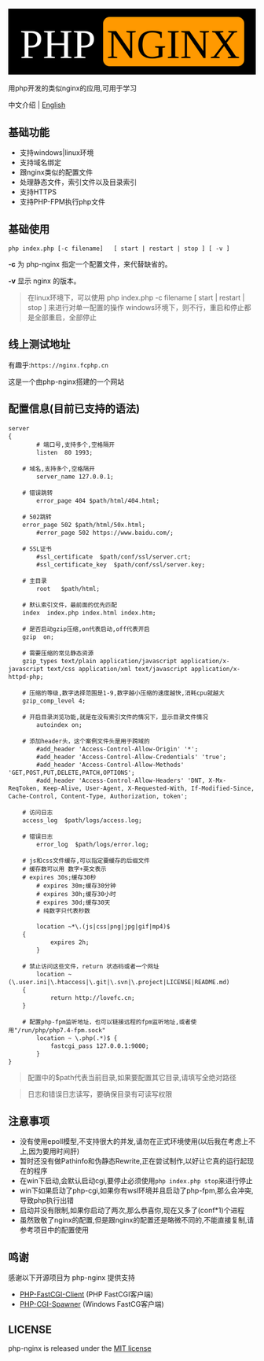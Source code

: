 ![php-nginx](logo.svg)

用php开发的类似nginx的应用,可用于学习

中文介绍 | [English](https://github.com/lovefc/php-nginx/blob/master/doc/readme-en.md)

## 基础功能
*  支持windows|linux环境
*  支持域名绑定
*  跟nginx类似的配置文件
*  处理静态文件，索引文件以及目录索引
*  支持HTTPS
*  支持PHP-FPM执行php文件


## 基础使用

```
php index.php [-c filename]   [ start | restart | stop ] [ -v ] 
```
**\-c** 为 php-nginx 指定一个配置文件，来代替缺省的。

**\-v** 显示 nginx 的版本。

> 在linux环境下，可以使用 php index.php -c filename [ start | restart | stop ] 来进行对单一配置的操作
> windows环境下，则不行，重启和停止都是全部重启，全部停止


## 线上测试地址

有趣乎:`https://nginx.fcphp.cn`

这是一个由php-nginx搭建的一个网站


## 配置信息(目前已支持的语法)
```
server 
{
        # 端口号,支持多个,空格隔开
        listen  80 1993;
		
	# 域名,支持多个,空格隔开
        server_name 127.0.0.1;
		
	# 错误跳转
        error_page 404 $path/html/404.html;
		
	# 502跳转
	error_page 502 $path/html/50x.html;
        #error_page 502 https://www.baidu.com/;
		
	# SSL证书
        #ssl_certificate  $path/conf/ssl/server.crt;
        #ssl_certificate_key  $path/conf/ssl/server.key;
		
	# 主目录
        root   $path/html;
		
	# 默认索引文件，最前面的优先匹配
	index  index.php index.html index.htm;
		
	# 是否启动gzip压缩,on代表启动,off代表开启
	gzip  on;
		
	# 需要压缩的常见静态资源
	gzip_types text/plain application/javascript application/x-javascript text/css application/xml text/javascript application/x-httpd-php;
		
	# 压缩的等级,数字选择范围是1-9,数字越小压缩的速度越快,消耗cpu就越大
	gzip_comp_level 4;
		
	# 开启目录浏览功能,就是在没有索引文件的情况下，显示目录文件情况
        autoindex on;
        
	# 添加header头，这个案例文件头是用于跨域的
        #add_header 'Access-Control-Allow-Origin' '*';
        #add_header 'Access-Control-Allow-Credentials' 'true';  
        #add_header 'Access-Control-Allow-Methods' 'GET,POST,PUT,DELETE,PATCH,OPTIONS';  
        #add_header 'Access-Control-Allow-Headers' 'DNT, X-Mx-ReqToken, Keep-Alive, User-Agent, X-Requested-With, If-Modified-Since, Cache-Control, Content-Type, Authorization, token';
		
	# 访问日志
	access_log  $path/logs/access.log;
		
	# 错误日志
        error_log  $path/logs/error.log;
		
	# js和css文件缓存,可以指定要缓存的后缀文件
	# 缓存数可以用 数字+英文表示
	# expires 30s;缓存30秒 
        # expires 30m;缓存30分钟   
        # expires 30h;缓存30小时
        # expires 30d;缓存30天
        # 纯数字只代表秒数
	
        location ~*\.(js|css|png|jpg|gif|mp4)$
	{
            expires 2h;
        }	
		
	# 禁止访问这些文件，return 状态码或者一个网址
        location ~(\.user.ini|\.htaccess|\.git|\.svn|\.project|LICENSE|README.md)
	{
            return http://lovefc.cn;
	}	
		
	# 配置php-fpm监听地址，也可以链接远程的fpm监听地址,或者使用"/run/php/php7.4-fpm.sock"
        location ~ \.php(.*)$ {
            fastcgi_pass 127.0.0.1:9000;
        }          		
}
```

> 配置中的$path代表当前目录,如果要配置其它目录,请填写全绝对路径

> 日志和错误日志读写，要确保目录有可读写权限

## 注意事项

* 没有使用epoll模型,不支持很大的并发,请勿在正式环境使用(以后我在考虑上不上,因为要用时间肝)
* 暂时还没有做Pathinfo和伪静态Rewrite,正在尝试制作,以好让它真的运行起现在的程序
* 在win下启动,会默认启动cgi,要停止必须使用`php index.php stop`来进行停止
* win下如果启动了php-cgi,如果你有wsl环境并且启动了php-fpm,那么会冲突,导致php执行出错
* 启动并没有限制,如果你启动了两次,那么恭喜你,现在又多了(conf*1)个进程
* 虽然致敬了nginx的配置,但是跟nginx的配置还是略微不同的,不能直接复制,请参考项目中的配置使用

## 鸣谢

感谢以下开源项目为 php-nginx 提供支持

* [PHP-FastCGI-Client](https://github.com/adoy/PHP-FastCGI-Client/) (PHP FastCGI客户端)
* [PHP-CGI-Spawner](https://github.com/deemru/php-cgi-spawner/) (Windows FastCG客户端)

## LICENSE

php-nginx is released under the [MIT license](https://github.com/lovefc/php-nginx/blob/master/LICENSE)
